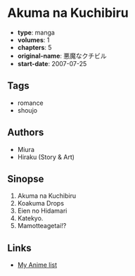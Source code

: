 # Akuma na Kuchibiru

-   **type**: manga
-   **volumes**: 1
-   **chapters**: 5
-   **original-name**: 悪魔なクチビル
-   **start-date**: 2007-07-25

## Tags

-   romance
-   shoujo

## Authors

-   Miura
-   Hiraku (Story & Art)

## Sinopse

1. Akuma na Kuchibiru
2. Koakuma Drops
3. Eien no Hidamari
4. Katekyo.
5. Mamotteagetai!?

## Links

-   [My Anime list](https://myanimelist.net/manga/10630/Akuma_na_Kuchibiru)
